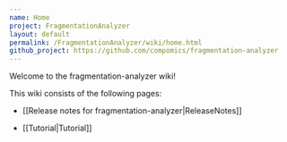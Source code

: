 ```yaml
---
name: Home
project: FragmentationAnalyzer
layout: default
permalink: /FragmentationAnalyzer/wiki/home.html
github_project: https://github.com/compomics/fragmentation-analyzer
---
```


Welcome to the fragmentation-analyzer wiki!



This wiki consists of the following pages:

  * [[Release notes for fragmentation-analyzer|ReleaseNotes]]

  * [[Tutorial|Tutorial]]
